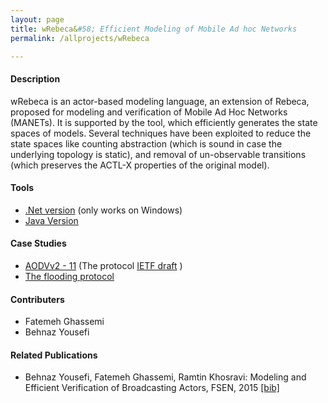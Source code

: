 ```yaml
---
layout: page
title: wRebeca&#58; Efficient Modeling of Mobile Ad hoc Networks
permalink: /allprojects/wRebeca

---
```


#### Description
wRebeca is an actor-based modeling language, an extension of Rebeca, proposed for modeling and verification of Mobile Ad Hoc Networks (MANETs). It is supported by the tool, which efficiently generates the state spaces of models. Several techniques have been exploited to reduce the state spaces like counting abstraction (which is sound in case the underlying topology is static), and removal of un-observable transitions (which preserves the ACTL-X properties of the original model).

#### Tools
* [.Net version](http://rebeca.cs.ru.is/files/Tools/Broadcasting-Actors-Setup.exe) (only works on Windows)
* [Java Version](https://github.com/b-yousefi/wRebeca)

#### Case Studies
* [AODVv2 - 11](https://github.com/b-yousefi/wRebeca/tree/master/Example) (The protocol [IETF draft](https://tools.ietf.org/html/draft-ietf-manet-aodvv2-11) )
* [The flooding protocol](https://github.com/b-yousefi/wRebeca/tree/master/Example)

#### Contributers
* Fatemeh Ghassemi
* Behnaz Yousefi

#### Related Publications
* Behnaz Yousefi, Fatemeh Ghassemi, Ramtin Khosravi: Modeling and Efficient Verification of Broadcasting Actors, FSEN, 2015  [ [bib] ](http://dblp.uni-trier.de/rec/bibtex/conf/fsen/YousefiGK15)
